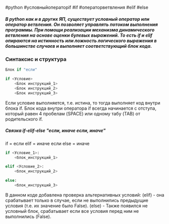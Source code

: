 #python #условныйоператорif #if #операторветвления #elif #else
##### В python как и в других ЯП, существует условный оператор или оператор ветвления. Он позволяет управлять потоком выполнения программы. При помощи реализации механизма динамического ветвления на основе оценки булевых выражений. То есть if и elif опираются на истинность или ложность логического выражения в большинстве случаев и выполняет соответствующий блок кода. 

### Синтаксис и структура

```python
Блок if "если"

if <Условие>
    <Блок инструкций_1>
    <Блок инструкций_2>
    <Блок инструкций_3>
```

Если условие выполняется, т.е. истина, то тогда выполняет код внутри блока if. Блок кода внутри оператора if всегда начинается с отступа, который равен 4 пробелам (SPACE) или одному табу (TAB) от родительского if. 

##### Связка if-elif-else "если, иначе если, иначе"

if = если
elif = иначе если
else = иначе

```python
if <Условие_1>:
    <блок_инструкций_1>

elif <Условие_2>:
    <блок_инструкций_2>

else:
    <блок_инструкций_3>
```

В данном коде добавлена проверка альтернативных условий:
(elif) - она срабатывает только в случае, если не выполнились предыдущие условия (т.е. их значение было False).
(else) - Также появился не условный блок, срабатывает если все условия перед ним не выполнились (False).
